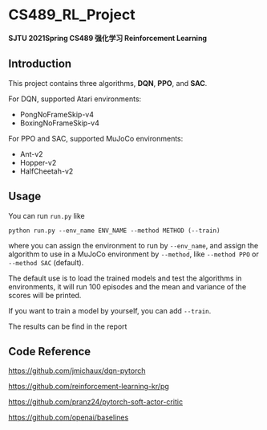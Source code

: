 # CS489_RL_Project

**SJTU 2021Spring CS489 强化学习 Reinforcement Learning**

## Introduction

This project contains three algorithms, **DQN**, **PPO**, and **SAC**.

For DQN, supported Atari environments:

- PongNoFrameSkip-v4
- BoxingNoFrameSkip-v4

For PPO and SAC, supported MuJoCo environments:

- Ant-v2
- Hopper-v2
- HalfCheetah-v2

## Usage

You can run ```run.py``` like 

```python run.py --env_name ENV_NAME --method METHOD (--train)```

where you can assign the environment to run by ```--env_name```,  and assign the algorithm to use in a MuJoCo environment by ```--method```, like ```--method PPO``` or ```--method SAC``` (default).

The default use is to load the trained models and test the algorithms in environments,  it will run 100 episodes and the mean and variance of the scores will be printed.

If you want to train a model by yourself, you can add ```--train```.

The results can be find in the report [](https://github.com/innovator-zero/CS489_RL_Project/blob/main/Report.pdf)

## Code Reference

https://github.com/jmichaux/dqn-pytorch

https://github.com/reinforcement-learning-kr/pg

https://github.com/pranz24/pytorch-soft-actor-critic

https://github.com/openai/baselines

